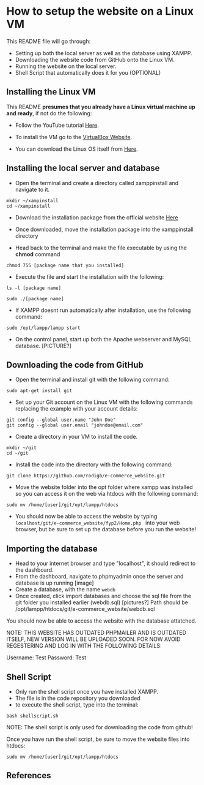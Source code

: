 # How to setup the website on a Linux VM

This README file will go through:

* Setting up both the local server as well as the database using XAMPP.
* Downloading the website code from GitHub onto the Linux VM.
* Running the website on the local server.
* Shell Script that automatically does it for you (OPTIONAL)

## Installing the Linux VM

This README **presumes that you already have a Linux virtual machine up and ready**, if not do the following:

- Follow the YouTube tutorial [Here](https://www.youtube.com/watch?v=hvkJv71PsCs&ab_channel=GaryExplains).

- To install the VM go to the [VirtualBox Website](https://www.virtualbox.org/wiki/Downloads).

- You can download the Linux OS itself from [Here](https://www.kali.org/get-kali/#kali-platforms).

## Installing the local server and database

* Open the terminal and create a directory called xamppinstall and navigate to it.

```mkdir ~/xampinstall```<br>
```cd ~/xampinstall```

* Download the installation package from the official website [Here](https://www.apachefriends.org/index.html)

* Once downloaded, move the installation package into the xamppinstall directory
* Head back to the terminal and make the file executable by using the **chmod** command


```chmod 755 [package name that you installed]```

* Execute the file and start the installation with the following: 

```ls -l [package name]```

```sudo ./[package name]```

* If XAMPP doesnt run automatically after installation, use the following command:

```sudo /opt/lampp/lampp start```

* On the control panel, start up both the Apache webserver and MySQL database. [PICTURE?]

## Downloading the code from GitHub

* Open the terminal and install git with the following command: <br>

```sudo apt-get install git```

* Set up your Git account on the Linux VM with the following commands replacing the example with your account details: <br>

```git config --global user.name "John Doe" ```<br>
```git config --global user.email "johndoe@email.com"```

* Create a directory in your VM to install the code.

```mkdir ~/git```<br>
```cd ~/git```

* Install the code into the directory with the following command:

```git clone https://github.com/rodigb/e-commerce_website.git```

* Move the website folder into the opt folder where xampp was installed so you can access it on the web via htdocs with the following command:

```sudo mv /home/[user]/git/opt/lampp/htdocs ```

* You should now be able to access the website by typing ```localhost/git/e-commerce_website/fyp2/Home.php ``` into your web browser, but be sure to set up the
database before you run the website!

## Importing the database

* Head to your internet browser and type "localhost", it should redirect to the dashboard.
* From the dashboard, navigate to phpmyadmin once the server and database is up running [image]
* Create a database, with the name ```webdb```
* Once created, click import databases and choose the sql file from the git folder you installed earlier (webdb.sql) [pictures?]
Path should be /opt/lampp/htdocs/git/e-commerce_website/webdb.sql

You should now be able to access the website with the database attatched.

NOTE: THIS WEBSITE HAS OUTDATED PHPMAILER AND IS OUTDATED ITSELF, NEW VERSION WILL BE UPLOADED SOON. FOR NOW AVOID REGESTERING AND LOG IN WITH THE FOLLOWING DETAILS:

Username: Test
Password: Test

## Shell Script

* Only run the shell script once you have installed XAMPP.
* The file is in the code repository you downloaded
* to execute the shell script, type into the terminal:

```bash shellscript.sh```

NOTE: The shell script is only used for downloading the code from github!

Once you have run the shell script, be sure to move the website files into htdocs:

```sudo mv /home/[user]/git/opt/lampp/htdocs ```


## References




